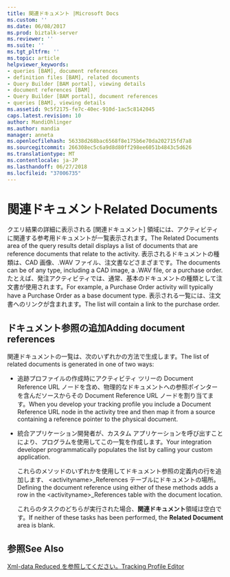 ```yaml
---
title: 関連ドキュメント |Microsoft Docs
ms.custom: ''
ms.date: 06/08/2017
ms.prod: biztalk-server
ms.reviewer: ''
ms.suite: ''
ms.tgt_pltfrm: ''
ms.topic: article
helpviewer_keywords:
- queries [BAM], document references
- definition files [BAM], related documents
- Query Builder [BAM portal], viewing details
- document references [BAM]
- Query Builder [BAM portal], document references
- queries [BAM], viewing details
ms.assetid: 9c5f2175-fe7c-40ec-910d-1ac5c8142045
caps.latest.revision: 10
author: MandiOhlinger
ms.author: mandia
manager: anneta
ms.openlocfilehash: 56338d268bac6568f8e175b6e70da202715fd7a8
ms.sourcegitcommit: 266308ec5c6a9d8d80ff298ee6051b4843c5d626
ms.translationtype: MT
ms.contentlocale: ja-JP
ms.lasthandoff: 06/27/2018
ms.locfileid: "37006735"
---
```

# <a name="related-documents"></a><span data-ttu-id="44f05-102">関連ドキュメント</span><span class="sxs-lookup"><span data-stu-id="44f05-102">Related Documents</span></span>
<span data-ttu-id="44f05-103">クエリ結果の詳細に表示される [関連ドキュメント] 領域には、アクティビティに関連する参考用ドキュメントが一覧表示されます。</span><span class="sxs-lookup"><span data-stu-id="44f05-103">The Related Documents area of the query results detail displays a list of documents that are reference documents that relate to the activity.</span></span> <span data-ttu-id="44f05-104">表示されるドキュメントの種類は、CAD 画像、.WAV ファイル、注文書などさまざまです。</span><span class="sxs-lookup"><span data-stu-id="44f05-104">The documents can be of any type, including a CAD image, a .WAV file, or a purchase order.</span></span> <span data-ttu-id="44f05-105">たとえば、発注アクティビティでは、通常、基本のドキュメントの種類として注文書が使用されます。</span><span class="sxs-lookup"><span data-stu-id="44f05-105">For example, a Purchase Order activity will typically have a Purchase Order as a base document type.</span></span> <span data-ttu-id="44f05-106">表示される一覧には、注文書へのリンクが含まれます。</span><span class="sxs-lookup"><span data-stu-id="44f05-106">The list will contain a link to the purchase order.</span></span>  
  
## <a name="adding-document-references"></a><span data-ttu-id="44f05-107">ドキュメント参照の追加</span><span class="sxs-lookup"><span data-stu-id="44f05-107">Adding document references</span></span>  
 <span data-ttu-id="44f05-108">関連ドキュメントの一覧は、次のいずれかの方法で生成します。</span><span class="sxs-lookup"><span data-stu-id="44f05-108">The list of related documents is generated in one of two ways:</span></span>  
  
- <span data-ttu-id="44f05-109">追跡プロファイルの作成時にアクティビティ ツリーの Document Reference URL ノードを含め、物理的なドキュメントへの参照ポインターを含んだソースからその Document Reference URL ノードを割り当てます。</span><span class="sxs-lookup"><span data-stu-id="44f05-109">When you develop your tracking profile you include a Document Reference URL node in the activity tree and then map it from a source containing a reference pointer to the physical document.</span></span>  
  
- <span data-ttu-id="44f05-110">統合アプリケーション開発者が、カスタム アプリケーションを呼び出すことにより、プログラムを使用してこの一覧を作成します。</span><span class="sxs-lookup"><span data-stu-id="44f05-110">Your integration developer programmatically populates the list by calling your custom application.</span></span>  
  
  <span data-ttu-id="44f05-111">これらのメソッドのいずれかを使用してドキュメント参照の定義内の行を追加します、 \<activityname\>_References テーブルにドキュメントの場所。</span><span class="sxs-lookup"><span data-stu-id="44f05-111">Defining the document reference using either of these methods adds a row in the \<activityname\>_References table with the document location.</span></span>  
  
  <span data-ttu-id="44f05-112">これらのタスクのどちらが実行された場合、**関連ドキュメント**領域は空白です。</span><span class="sxs-lookup"><span data-stu-id="44f05-112">If neither of these tasks has been performed, the **Related Document** area is blank.</span></span>  
  
## <a name="see-also"></a><span data-ttu-id="44f05-113">参照</span><span class="sxs-lookup"><span data-stu-id="44f05-113">See Also</span></span>  
 [<span data-ttu-id="44f05-114">Xml-data Reduced を参照してください。</span><span class="sxs-lookup"><span data-stu-id="44f05-114">Tracking Profile Editor</span></span>](../core/tracking-profile-editor.md)